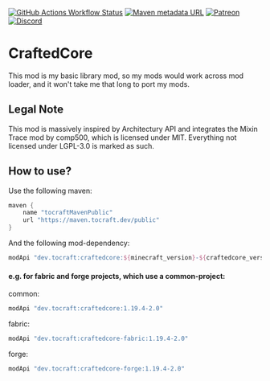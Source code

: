 [![GitHub Actions Workflow Status](https://img.shields.io/github/actions/workflow/status/ToCraft/craftedcore/push_build_and_release.yml?style=for-the-badge)](https://github.com/ToCraft/craftedcore/actions/workflows/push_build_and_release.yml)
[![Maven metadata URL](https://img.shields.io/maven-metadata/v?metadataUrl=https%3A%2F%2Fmaven.tocraft.dev%2Fpublic%2Fdev%2Ftocraft%2Fcraftedcore%2Fmaven-metadata.xml&versionPrefix=1.19.4&style=for-the-badge&label=CraftedCore)](https://maven.tocraft.dev/#/public/dev/tocraft/craftedcore)
[![Patreon](https://img.shields.io/badge/Patreon-F96854?style=for-the-badge&logo=patreon&logoColor=white)](https://patreon.com/ToCraft)
[![Discord](https://img.shields.io/discord/1183373613508857906?style=for-the-badge&label=Discord)](https://discord.gg/Y3KqxWDUYy)

# CraftedCore

This mod is my basic library mod, so my mods would work across mod loader, and it won't take me that long to port my
mods.

## Legal Note

This mod is massively inspired by Architectury API and integrates the Mixin Trace mod by comp500, which is licensed
under MIT.
Everything not licensed under LGPL-3.0 is marked as such.

## How to use?

Use the following maven:

```Groovy
maven {
    name "tocraftMavenPublic"
    url "https://maven.tocraft.dev/public"
}
```

And the following mod-dependency:

```Groovy
modApi "dev.tocraft:craftedcore:${minecraft_version}-${craftedcore_version}"
```

#### e.g. for fabric and forge projects, which use a common-project:

common:

```Groovy
modApi "dev.tocraft:craftedcore:1.19.4-2.0"
```

fabric:

```Groovy
modApi "dev.tocraft:craftedcore-fabric:1.19.4-2.0"
```

forge:

```Groovy
modApi "dev.tocraft:craftedcore-forge:1.19.4-2.0"
```

